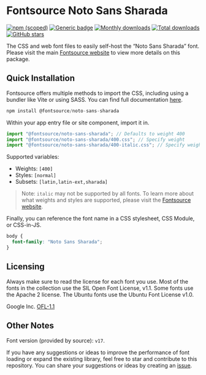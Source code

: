# Fontsource Noto Sans Sharada

[![npm (scoped)](https://img.shields.io/npm/v/@fontsource/noto-sans-sharada?color=brightgreen)](https://www.npmjs.com/package/@fontsource/noto-sans-sharada) [![Generic badge](https://img.shields.io/badge/fontsource-passing-brightgreen)](https://github.com/fontsource/fontsource) [![Monthly downloads](https://badgen.net/npm/dm/@fontsource/noto-sans-sharada)](https://github.com/fontsource/fontsource) [![Total downloads](https://badgen.net/npm/dt/@fontsource/noto-sans-sharada)](https://github.com/fontsource/fontsource) [![GitHub stars](https://img.shields.io/github/stars/fontsource/fontsource.svg?style=social&label=Star)](https://github.com/fontsource/fontsource/stargazers)

The CSS and web font files to easily self-host the “Noto Sans Sharada” font. Please visit the main [Fontsource website](https://fontsource.org/fonts/noto-sans-sharada) to view more details on this package.

## Quick Installation

Fontsource offers multiple methods to import the CSS, including using a bundler like Vite or using SASS. You can find full documentation [here](https://fontsource.org/docs/getting-started/introduction).

```javascript
npm install @fontsource/noto-sans-sharada
```

Within your app entry file or site component, import it in.

```javascript
import "@fontsource/noto-sans-sharada"; // Defaults to weight 400
import "@fontsource/noto-sans-sharada/400.css"; // Specify weight
import "@fontsource/noto-sans-sharada/400-italic.css"; // Specify weight and style
```

Supported variables:
- Weights: `[400]`
- Styles: `[normal]`
- Subsets: `[latin,latin-ext,sharada]`

> Note: `italic` may not be supported by all fonts. To learn more about what weights and styles are supported, please visit the [Fontsource website](https://fontsource.org/fonts/noto-sans-sharada).

Finally, you can reference the font name in a CSS stylesheet, CSS Module, or CSS-in-JS.

```css
body {
  font-family: "Noto Sans Sharada";
}
```

## Licensing
Always make sure to read the license for each font you use. Most of the fonts in the collection use the SIL Open Font License, v1.1. Some fonts use the Apache 2 license. The Ubuntu fonts use the Ubuntu Font License v1.0.

Google Inc.
[OFL-1.1](http://scripts.sil.org/OFL)

## Other Notes
Font version (provided by source): `v17`.

If you have any suggestions or ideas to improve the performance of font loading or expand the existing library, feel free to star and contribute to this repository. You can share your suggestions or ideas by creating an [issue](https://github.com/fontsource/fontsource/issues).